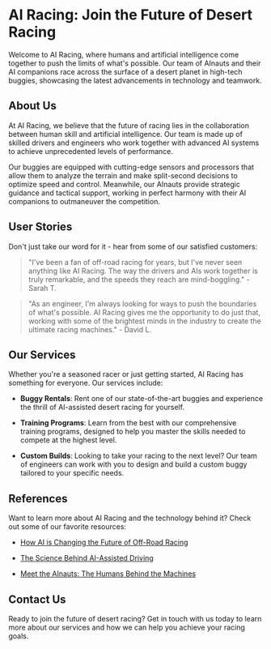 <!--
Write me content for website with wallpaper which alt text is:

"A team of AInauts and their AI companions racing across the surface of a desert planet in high-tech buggies."

The name/title of the page should not be 1:1 copy of the alt text but rather a real content of the website which is using this wallpaper.

- Use markdown format 
- Start with the heading
- The content should look like a real website 
- Include real sections like references, contact, user stories, etc. use things relevant to the page purpose.
- Feel free to use structure like headings, bullets, numbering, blockquotes, paragraphs, horizontal lines, etc.
- You can use formatting like bold or _italic_
- You can include UTF-8 emojis
- Links should be only #hash anchors (and you can refer to the document itself)
- Do not include images
-->

<!--font:"Roboto"-->

# AI Racing: Join the Future of Desert Racing

Welcome to AI Racing, where humans and artificial intelligence come together to push the limits of what's possible. Our team of AInauts and their AI companions race across the surface of a desert planet in high-tech buggies, showcasing the latest advancements in technology and teamwork.

## About Us

At AI Racing, we believe that the future of racing lies in the collaboration between human skill and artificial intelligence. Our team is made up of skilled drivers and engineers who work together with advanced AI systems to achieve unprecedented levels of performance.

Our buggies are equipped with cutting-edge sensors and processors that allow them to analyze the terrain and make split-second decisions to optimize speed and control. Meanwhile, our AInauts provide strategic guidance and tactical support, working in perfect harmony with their AI companions to outmaneuver the competition.

## User Stories

Don't just take our word for it - hear from some of our satisfied customers:

> "I've been a fan of off-road racing for years, but I've never seen anything like AI Racing. The way the drivers and AIs work together is truly remarkable, and the speeds they reach are mind-boggling." - Sarah T.

> "As an engineer, I'm always looking for ways to push the boundaries of what's possible. AI Racing gives me the opportunity to do just that, working with some of the brightest minds in the industry to create the ultimate racing machines." - David L.

## Our Services

Whether you're a seasoned racer or just getting started, AI Racing has something for everyone. Our services include:

- **Buggy Rentals**: Rent one of our state-of-the-art buggies and experience the thrill of AI-assisted desert racing for yourself.

- **Training Programs**: Learn from the best with our comprehensive training programs, designed to help you master the skills needed to compete at the highest level.

- **Custom Builds**: Looking to take your racing to the next level? Our team of engineers can work with you to design and build a custom buggy tailored to your specific needs.

## References

Want to learn more about AI Racing and the technology behind it? Check out some of our favorite resources:

- [How AI is Changing the Future of Off-Road Racing](#)

- [The Science Behind AI-Assisted Driving](#)

- [Meet the AInauts: The Humans Behind the Machines](#)

## Contact Us

Ready to join the future of desert racing? Get in touch with us today to learn more about our services and how we can help you achieve your racing goals.
